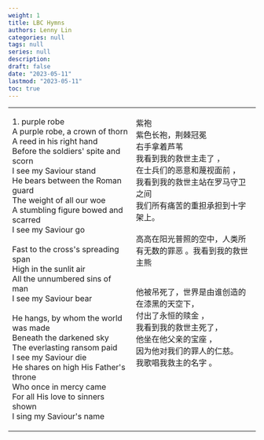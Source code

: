 ```yaml
---
weight: 1
title: LBC Hymns
authors: Lenny Lin
categories: null
tags: null
series: null
description: 
draft: false
date: "2023-05-11"
lastmod: "2023-05-11"
toc: true
---
```


<!--more-->

<table>
<colgroup><col style="width: 50%" /><col style="width: 50%" />
</colgroup>
<tbody VALIGN=TOP>
  <tr>
    <td style = "border-style: none"><p>
1. purple robe
<br>A purple robe, a crown of thorn
<br>A reed in his right hand
<br>Before the soldiers' spite and scorn 
<br>I see my Saviour stand
<br>He bears between the Roman guard
<br>The weight of all our woe
<br>A stumbling figure bowed and scarred 
<br>I see my Saviour go
<br>
<br>Fast to the cross's spreading span
<br>High in the sunlit air
<br>All the unnumbered sins of man
<br>I see my Saviour bear
<br>
<br>He hangs, by whom the world was made
<br>Beneath the darkened sky
<br>The everlasting ransom paid
<br>I see my Saviour die
<br>He shares on high His Father's throne
<br>Who once in mercy came
<br>For all His love to sinners shown
<br>I sing my Saviour's name
    </p></td>
    <td style = "border-style: none"><p>
紫袍 
<br>紫色长袍，荆棘冠冕 
<br>右手拿着芦苇 
<br>我看到我的救世主走了 ，
<br>在士兵们的恶意和蔑视面前 ，
<br>我看到我的救世主站在罗马守卫之间 
<br>我们所有痛苦的重担承担到十字架上。
<br>
<br>高高在阳光普照的空中，人类所有无数的罪恶 。我看到我的救世主熊 

<br>他被吊死了，世界是由谁创造的 
<br>在漆黑的天空下，
<br>付出了永恒的赎金 ，
<br>我看到我的救世主死了，
<br>他坐在他父亲的宝座 ，
<br>因为他对我们的罪人的仁慈。
<br>我歌唱我救主的名字 。
    </p></td>
  </tr>
</tbody>
</table>



